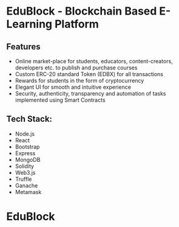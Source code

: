 # EduBlock - Blockchain Based E-Learning Platform

## Features

- Online market-place for students, educators, content-creators, developers etc. to publish and purchase courses
- Custom ERC-20 standard Token (EDBX) for all transactions
- Rewards for students in the form of cryptocurrency
- Elegant UI for smooth and intuitive experience
- Security, authenticity, transparency and automation of tasks implemented using Smart Contracts


## Tech Stack:

- Node.js
- React
- Bootstrap
- Express
- MongoDB
- Solidity
- Web3.js
- Truffle
- Ganache
- Metamask

# EduBlock
